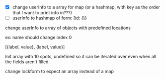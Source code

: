 - [x] change userInfo to a array for map (or a hashmap, with key as the order that I want to print info in???)
- [ ] userInfo to hashmap of form: [id: {}}

change userInfo to array of objects with predefined locations

ex: name should change index 0

[{label, value}, {label, value}]

Init array with 10 spots, undefined so it can be iterated over even when all the fields aren't filled.

change lockform to expect an array instead of a map

